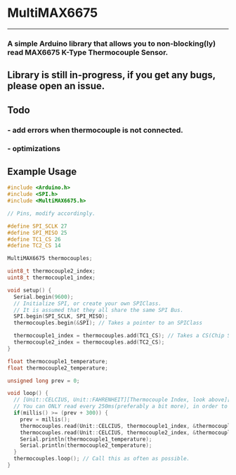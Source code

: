 # MultiMAX6675
---
### A simple Arduino library that allows you to **non-blocking(ly)** read MAX6675 K-Type Thermocouple Sensor.

## **Library is still in-progress, if you get any bugs, please open an issue.**

## Todo
### - add errors when thermocouple is not connected.
### - optimizations

## Example Usage
```c++
#include <Arduino.h>
#include <SPI.h>
#include <MultiMAX6675.h>

// Pins, modify accordingly.

#define SPI_SCLK 27
#define SPI_MISO 25
#define TC1_CS 26
#define TC2_CS 14

MultiMAX6675 thermocouples;

uint8_t thermocouple2_index;
uint8_t thermocouple1_index;

void setup() {
  Serial.begin(9600);
  // Initialize SPI, or create your own SPIClass.
  // It is assumed that they all share the same SPI Bus.
  SPI.begin(SPI_SCLK, SPI_MISO);
  thermocouples.begin(&SPI); // Takes a pointer to an SPIClass

  thermocouple1_index = thermocouples.add(TC1_CS); // Takes a CS(Chip Select) pin of the thermocouple, returns an index. Either save the index to a variable, or you don't have to if you already know the order.
  thermocouple2_index = thermocouples.add(TC2_CS);
}

float thermocouple1_temperature;
float thermocouple2_temperature;

unsigned long prev = 0;

void loop() {
  // [Unit::CELCIUS, Unit::FAHRENHEIT][Thermocouple Index, look above][Pointer to a float, where you want to save the temperature.]
  // You can ONLY read every 250ms(preferably a bit more), in order to not run out of memory(?), due to sensor limitation, resulting in a crash. Use millis() to do so, otherwise, what's point of this library. xD
  if(millis() >= (prev + 300)) {
    prev = millis();
    thermocouples.read(Unit::CELCIUS, thermocouple1_index, &thermocouple1_temperature);
    thermocouples.read(Unit::CELCIUS, thermocouple2_index, &thermocouple2_temperature);
    Serial.println(thermocouple1_temperature);
    Serial.println(thermocouple2_temperature);
  }
  thermocouples.loop(); // Call this as often as possible.
}
```